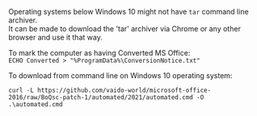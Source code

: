Operating systems below Windows 10 might not have `tar` command line archiver.  
It can be made to download the 'tar' archiver via Chrome or any other browser and use it that way.  

To mark the computer as having Converted MS Office:  
`ECHO Converted > "%ProgramData%\ConversionNotice.txt"`

To download from command line on Windows 10 operating system:
```
curl -L https://github.com/vaido-world/microsoft-office-2016/raw/BoQsc-patch-1/automated/2021/automated.cmd -O
.\automated.cmd
```
